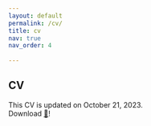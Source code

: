 ```yaml
---
layout: default
permalink: /cv/
title: cv
nav: true
nav_order: 4
 
---
```


## CV

This CV is updated on October 21, 2023.<br> 
Download <a href="{{inyoungcheong.github.io}}/assets/pdf/CV20221207(2)">📑</a>!

<object data="{{inyoungcheong.github.io}}/assets/pdf/CV20221207(2).pdf" width="1000" height="1000" type="application/pdf"></object>
